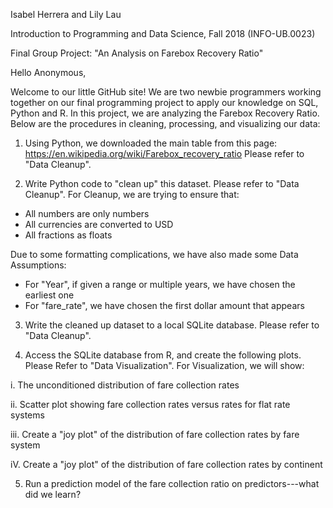Isabel Herrera and Lily Lau

Introduction to Programming and Data Science, Fall 2018 (INFO-UB.0023) 

Final Group Project: "An Analysis on Farebox Recovery Ratio"

Hello Anonymous,

Welcome to our little GitHub site! We are two newbie programmers working together on our final programming project to apply our knowledge on SQL, Python and R. In this project, we are analyzing the Farebox Recovery Ratio. Below are the procedures in cleaning, processing, and visualizing our data:

1) Using Python, we downloaded the main table from this page: https://en.wikipedia.org/wiki/Farebox_recovery_ratio 
Please refer to "Data Cleanup".

2) Write Python code to "clean up" this dataset. Please refer to "Data Cleanup".
For Cleanup, we are trying to ensure that:

- All numbers are only numbers
- All currencies are converted to USD
- All fractions as floats 

Due to some formatting complications, we have also made some Data Assumptions:
- For "Year", if given a range or multiple years, we have chosen the earliest one
- For "fare_rate", we have chosen the first dollar amount that appears

3) Write the cleaned up dataset to a local SQLite database. Please refer to "Data Cleanup".

4) Access the SQLite database from R, and create the following plots. Please Refer to "Data Visualization". For Visualization, we will show:
 
i. The unconditioned distribution of fare collection rates 

ii. Scatter plot showing fare collection rates versus rates for flat rate systems 

iii. Create a "joy plot" of the distribution of fare collection rates by fare system

iV. Create a "joy plot" of the distribution of fare collection rates by continent 


5) Run a prediction model of the fare collection ratio on predictors---what did we learn? 

